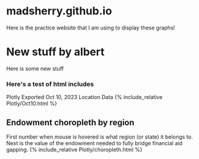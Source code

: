 # madsherry.github.io
Here is the practice website that I am using to display these graphs!

# New stuff by albert
Here is some new stuff

### Here's a test of html includes ###
Plotly Exported Oct 10, 2023 Location Data
{% include_relative Plotly/Oct10.html %}

## Endowment choropleth by region ##
First number when mouse is hovered is what region (or state) it belongs to. Next is the value of the endowment needed to fully bridge financial aid gapping.
{% include_relative Plotly/choropleth.html %}
